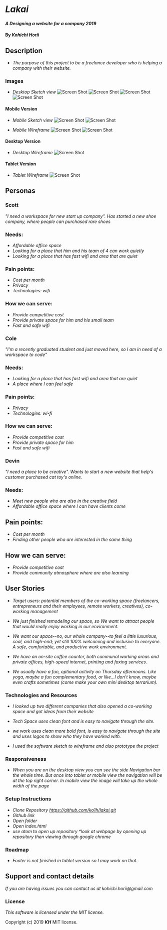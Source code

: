 # _Lakai_

#### _A Designing a website for a company 2019_

#### By _**Kohichi Horii**_

## Description

* _The purpose of this project to be a freelance developer who is helping a company with their website._

### Images

* _Desktop Sketch view_
![Screen Shot](src/assets/images/sketch.jpeg)
![Screen Shot](src/assets/images/sketch2.jpeg)
![Screen Shot](src/assets/images/sketch3.jpeg)
![Screen Shot](src/assets/images/sketch4.jpeg)

#### Mobile Version

* _Mobile Sketch view_
![Screen Shot](src/assets/images/sketch5.jpeg)
![Screen Shot](src/assets/images/sketch6.jpeg)

* _Mobile Wireframe_
![Screen Shot](src/assets/images/mobile2.1.png)
![Screen Shot](src/assets/images/mobile2.2.png)

#### Desktop Version

* _Desktop Wireframe_
![Screen Shot](src/assets/images/desktop.png)

#### Tablet Version

* _Tablet Wireframe_
![Screen Shot](src/assets/images/tablet.png)

## Personas

### Scott
 _"I need a workspace for new start up company". Has started a new shoe company, where people can purchased rare shoes_

### Needs:

* _Affordable office space_
* _Looking for a place that him and his team of 4 can work quietly_
* _Looking for a place that has fast wifi and area that are quiet_

### Pain points:

* _Cost per month_
* _Privacy_
* _Technologies: wifi_

### How we can serve:

* _Provide competitive cost_
* _Provide private space for him and his small team_
* _Fast and safe wifi_

### Cole
 _"I'm a recently graduated student and just moved here, so I am in need of a workspace to code"_

### Needs:

* _Looking for a place that has fast wifi and area that are quiet_
* _A place where I can feel safe_

### Pain points:

 * _Privacy_
 * _Technologies: wi-fi_

### How we can serve:

* _Provide competitive cost_
* _Provide private space for him_
* _Fast and safe wifi_

### Devin
 _"I need a place to be creative". Wants to start a new website that help's customer purchased cat toy's online._

### Needs:

* _Meet new people who are also in the creative field_
* _Affordable office space where I can have clients come_

## Pain points:

* _Cost per month_
* _Finding other people who are interested in the same thing_

## How we can serve:

* _Provide competitive cost_
* _Provide community atmosphere where are also learning_

## User Stories

* _Target users: potential members of the co-working space (freelancers, entrepreneurs and their employees, remote workers, creatives), co-working management_

* _We just finished remodeling our space, so We want to attract people that would really enjoy working in our environment._

* _We want our space--no, our whole company--to feel a little luxurious, cool, and high-end; yet still 100% welcoming and inclusive to everyone. A safe, comfortable, and productive work environment._

* _We have an on-site coffee counter, both communal working areas and private offices, high-speed internet, printing and faxing services._

* _We usually have a fun, optional activity on Thursday afternoons. Like yoga, maybe a fun complementary food, or like...I don't know, maybe even crafts sometimes (come make your own mini desktop terrarium)._

### Technologies and Resources

* _I looked up two different companies that also opened a co-working space and got ideas from their website_

* _Tech Space uses clean font and is easy to navigate through the site._

* _we work uses clean more bold font, is easy to navigate through the site and uses logos to show who they have worked with._

* _I used the software sketch to wireframe and also prototype the project_


### Responsiveness

* _When you are on the desktop view you can see the side Navigation bar the whole time. But once into tablet or mobile view the navigation will be at the top right corner. In mobile view the image will take up the whole width of the page_


### Setup Instructions

* _Clone Repository https://github.com/ko1h/lakai.git_
* _Github link_
* _Open folder_
* _Open index.html_
* _use atom to open up repository *look at webpage by opening up repository then viewing through google chrome_

### Roadmap

* _Footer is not finished in tablet version so I may work on that._

## Support and contact details

_If you are having issues you can contact us at kohichi.horii@gmail.com_

### License

*This software is licensed under the MIT license.*

Copyright (c) 2019 **_KH_** MIT license.
